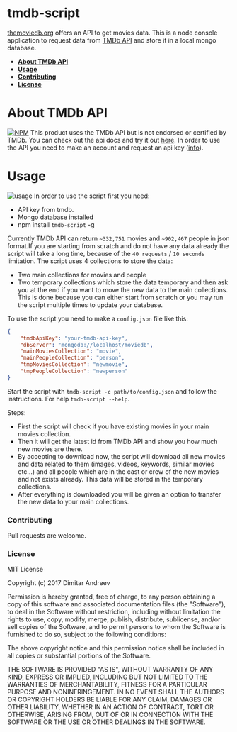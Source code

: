 tmdb-script
===============================
[themoviedb.org](https://www.themoviedb.org/) offers an API to get movies data. This is a node console application to request data from [TMDb API](https://developers.themoviedb.org/4/getting-started) and store it in a local mongo database.


* **[About TMDb API](#about-tmdb-api)**
* **[Usage](#usage)**
* **[Contributing](#Contributing)**
* **[License](#License)**

<a name="about-tmdb-api"></a>
# About TMDb API
[![NPM](https://www.themoviedb.org/assets/static_cache/23e473036b28a59bd5dcfde9c671b1c5/images/v4/logos/312x276-primary-green.png)](https://nodei.co/npm/recommender/)
This product uses the TMDb API but is not endorsed or certified by TMDb. You can check out the api docs and try it out [here](https://developers.themoviedb.org/4/getting-started). In order to use the API you need to make an account and request an api key ([info](https://www.themoviedb.org/faq/api)).

<a name="usage"></a>
# Usage

![usage](http://i.imgur.com/4e2OUZb.gif)
In order to use the script first you need:
  - API key from tmdb.
  - Mongo database installed
  - npm install `tmdb-script` -g

Currently TMDb API can return `~332,751` movies and `~902,467` people in json format.If you are starting from scratch and do not have any data already the script will take a long time, because of the `40 requests` / `10 seconds` limitation. 
The script uses 4 collections to store the data:
  - Two main collections for movies and people
  - Two temporary collections which store the data temporary and then ask you at the end if you want to move the new data to the main collections. This is done because you can either start from scratch or you may run the script multiple times to update your database.

To use the script you need to make a `config.json` file like this:
```json
{
	"tmdbApiKey": "your-tmdb-api-key",
	"dbServer": "mongodb://localhost/moviedb",
	"mainMoviesCollection": "movie",
	"mainPeopleCollection": "person",
	"tmpMoviesCollection": "newmovie",
	"tmpPeopleCollection": "newperson"
}
```
  Start the script with `tmdb-script -c path/to/config.json` and follow the instructions. For help `tmdb-script --help`. 
  
  Steps:
  
- First the script will check if you have existing movies in your main movies collection.
- Then it will get the latest id from TMDb API and show you how much new movies are there.
- By accepting to download now, the script will download all new movies and data related to them (images, videos, keywords, similar movies etc...) and all people which are in the cast or crew of the new movies and not exists already. This data will be stored in the temporary collections.
- After everything is downloaded you will be given an option to transfer the new data to your main collections.

<a name="Contributing"></a>
### Contributing
Pull requests are welcome.

<a name="License"></a>
### License
MIT License

Copyright (c) 2017 Dimitar Andreev

Permission is hereby granted, free of charge, to any person obtaining a copy
of this software and associated documentation files (the "Software"), to deal
in the Software without restriction, including without limitation the rights
to use, copy, modify, merge, publish, distribute, sublicense, and/or sell
copies of the Software, and to permit persons to whom the Software is
furnished to do so, subject to the following conditions:

The above copyright notice and this permission notice shall be included in all
copies or substantial portions of the Software.

THE SOFTWARE IS PROVIDED "AS IS", WITHOUT WARRANTY OF ANY KIND, EXPRESS OR
IMPLIED, INCLUDING BUT NOT LIMITED TO THE WARRANTIES OF MERCHANTABILITY,
FITNESS FOR A PARTICULAR PURPOSE AND NONINFRINGEMENT. IN NO EVENT SHALL THE
AUTHORS OR COPYRIGHT HOLDERS BE LIABLE FOR ANY CLAIM, DAMAGES OR OTHER
LIABILITY, WHETHER IN AN ACTION OF CONTRACT, TORT OR OTHERWISE, ARISING FROM,
OUT OF OR IN CONNECTION WITH THE SOFTWARE OR THE USE OR OTHER DEALINGS IN THE
SOFTWARE.
